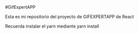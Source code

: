 #GifExpertAPP

Esta es mi repositorio del proyecto de GIFEXPERTAPP de React

Recuerda instalar el yarn mediante   yarn install